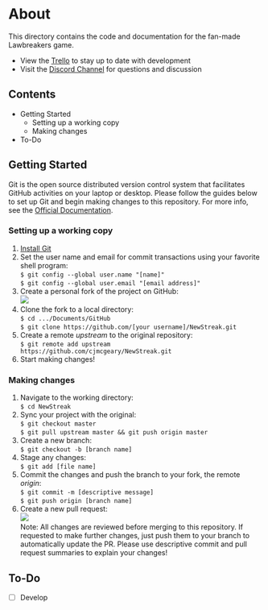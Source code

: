 # About
This directory contains the code and documentation for the fan-made Lawbreakers game.
- View the [Trello](https://trello.com/b/9YLzWwyQ) to stay up to date with development
- Visit the [Discord Channel](https://discord.gg/pVzUfu) for questions and discussion

## Contents
- Getting Started
   - Setting up a working copy
   - Making changes
- To-Do

## Getting Started
Git is the open source distributed version control system that facilitates GitHub activities on your laptop or desktop. Please follow the guides below to set up Git and begin making changes to this repository. For more info, see the [Official Documentation](https://git-scm.com/doc).

### Setting up a working copy
   1. [Install Git](https://git-scm.com/book/en/v2/Getting-Started-Installing-Git)
   2. Set the user name and email for commit transactions using your favorite shell program:  
      `$ git config --global user.name "[name]"`  
      `$ git config --global user.email "[email address]"`
   3. Create a personal fork of the project on GitHub:  
      <img src="https://i.imgur.com/nBIoqI2.png"><br>
   4. Clone the fork to a local directory:  
      `$ cd .../Documents/GitHub`  
      `$ git clone https://github.com/[your username]/NewStreak.git`
   5. Create a remote *upstream* to the original repository:  
      `$ git remote add upstream https://github.com/cjmcgeary/NewStreak.git`
   6. Start making changes!

### Making changes
   1. Navigate to the working directory:  
      `$ cd NewStreak`
   2. Sync your project with the original:  
      `$ git checkout master`  
      `$ git pull upstream master && git push origin master`
   3. Create a new branch:  
      `$ git checkout -b [branch name]`
   4. Stage any changes:  
      `$ git add [file name]`
   5. Commit the changes and push the branch to your fork, the remote *origin*:  
      `$ git commit -m [descriptive message]`  
      `$ git push origin [branch name]`
   6. Create a new pull request:  
      <img src="https://i.imgur.com/lR8L0uv.png"><br>
      Note: All changes are reviewed before merging to this repository. If requested to make further changes, just push them to your branch to automatically update the PR. Please use descriptive commit and pull request summaries to explain your changes!

## To-Do
- [ ] Develop
